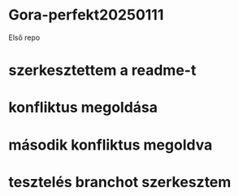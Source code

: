 # Gora-perfekt20250111
Első repo
# szerkesztettem a readme-t
# konfliktus megoldása
# második konfliktus megoldva
# tesztelés branchot szerkesztem